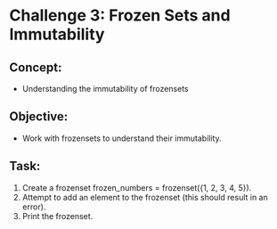 # Challenge 3: Frozen Sets and Immutability

## Concept:
- Understanding the immutability of frozensets

## Objective:
- Work with frozensets to understand their immutability.

## Task:
1. Create a frozenset frozen_numbers = frozenset({1, 2, 3, 4, 5}).
2. Attempt to add an element to the frozenset (this should result in an error).
3. Print the frozenset.


